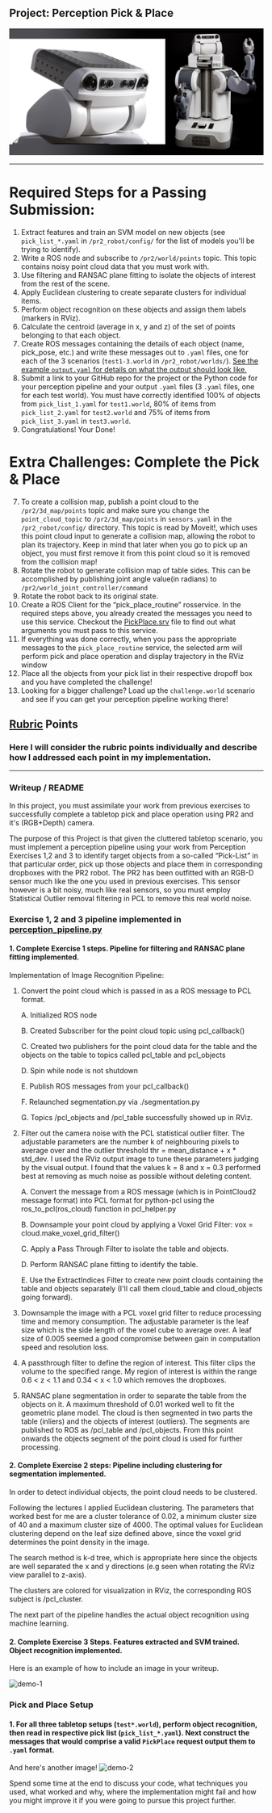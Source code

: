 ## Project: Perception Pick & Place

![headerimage](https://github.com/doubleaaron/RoboND-Perception-Project/blob/master/images/pr2_header.jpg)

---

# Required Steps for a Passing Submission:
1. Extract features and train an SVM model on new objects (see `pick_list_*.yaml` in `/pr2_robot/config/` for the list of models you'll be trying to identify). 
2. Write a ROS node and subscribe to `/pr2/world/points` topic. This topic contains noisy point cloud data that you must work with.
3. Use filtering and RANSAC plane fitting to isolate the objects of interest from the rest of the scene.
4. Apply Euclidean clustering to create separate clusters for individual items.
5. Perform object recognition on these objects and assign them labels (markers in RViz).
6. Calculate the centroid (average in x, y and z) of the set of points belonging to that each object.
7. Create ROS messages containing the details of each object (name, pick_pose, etc.) and write these messages out to `.yaml` files, one for each of the 3 scenarios (`test1-3.world` in `/pr2_robot/worlds/`).  [See the example `output.yaml` for details on what the output should look like.](https://github.com/udacity/RoboND-Perception-Project/blob/master/pr2_robot/config/output.yaml)  
8. Submit a link to your GitHub repo for the project or the Python code for your perception pipeline and your output `.yaml` files (3 `.yaml` files, one for each test world).  You must have correctly identified 100% of objects from `pick_list_1.yaml` for `test1.world`, 80% of items from `pick_list_2.yaml` for `test2.world` and 75% of items from `pick_list_3.yaml` in `test3.world`.
9. Congratulations!  Your Done!

# Extra Challenges: Complete the Pick & Place
7. To create a collision map, publish a point cloud to the `/pr2/3d_map/points` topic and make sure you change the `point_cloud_topic` to `/pr2/3d_map/points` in `sensors.yaml` in the `/pr2_robot/config/` directory. This topic is read by Moveit!, which uses this point cloud input to generate a collision map, allowing the robot to plan its trajectory.  Keep in mind that later when you go to pick up an object, you must first remove it from this point cloud so it is removed from the collision map!
8. Rotate the robot to generate collision map of table sides. This can be accomplished by publishing joint angle value(in radians) to `/pr2/world_joint_controller/command`
9. Rotate the robot back to its original state.
10. Create a ROS Client for the “pick_place_routine” rosservice.  In the required steps above, you already created the messages you need to use this service. Checkout the [PickPlace.srv](https://github.com/udacity/RoboND-Perception-Project/tree/master/pr2_robot/srv) file to find out what arguments you must pass to this service.
11. If everything was done correctly, when you pass the appropriate messages to the `pick_place_routine` service, the selected arm will perform pick and place operation and display trajectory in the RViz window
12. Place all the objects from your pick list in their respective dropoff box and you have completed the challenge!
13. Looking for a bigger challenge?  Load up the `challenge.world` scenario and see if you can get your perception pipeline working there!

## [Rubric](https://review.udacity.com/#!/rubrics/1067/view) Points
### Here I will consider the rubric points individually and describe how I addressed each point in my implementation.  

---
### Writeup / README

In this project, you must assimilate your work from previous exercises to successfully complete a tabletop pick and place operation using PR2 and it's (RGB+Depth) camera.

The purpose of this Project is that given the cluttered tabletop scenario, you must implement a perception pipeline using your work from Perception Exercises 1,2 and 3 to identify target objects from a so-called “Pick-List” in that particular order, pick up those objects and place them in corresponding dropboxes with the PR2 robot. The PR2 has been outfitted with an RGB-D sensor much like the one you used in previous exercises. This sensor however is a bit noisy, much like real sensors, so you must employ Statistical Outlier removal filtering in PCL to remove this real world noise.


### Exercise 1, 2 and 3 pipeline implemented in [perception_pipeline.py](https://github.com/doubleaaron/RoboND-Perception-Project/blob/master/pr2_robot/scripts/perception_pipeline.py)
#### 1. Complete Exercise 1 steps. Pipeline for filtering and RANSAC plane fitting implemented.

Implementation of Image Recognition Pipeline:

1. Convert the point cloud which is passed in as a ROS message to PCL format.
    
    A. Initialized ROS node
    
    B. Created Subscriber for the point cloud topic using pcl_callback()
    
    C. Created two publishers for the point cloud data for the table and the objects on the table to topics called pcl_table and pcl_objects
    
    D. Spin while node is not shutdown
    
    E. Publish ROS messages from your pcl_callback()
    
    F. Relaunched segmentation.py via ./segmentation.py
    
    G. Topics /pcl_objects and /pcl_table successfully showed up in RViz.

2. Filter out the camera noise with the PCL statistical outlier filter. The adjustable parameters are the number k of neighbouring pixels to average over and the outlier threshold thr = mean_distance + x * std_dev. I used the RViz output image to tune these parameters judging by the visual output. I found that the values k = 8 and x = 0.3 performed best at removing as much noise as possible without deleting content.

    A. Convert the message from a ROS message (which is in PointCloud2 message format) into PCL format for python-pcl using the ros_to_pcl(ros_cloud) function in pcl_helper.py
    
    B. Downsample your point cloud by applying a Voxel Grid Filter: vox = cloud.make_voxel_grid_filter()
    
    C. Apply a Pass Through Filter to isolate the table and objects.
    
    D. Perform RANSAC plane fitting to identify the table.

    E. Use the ExtractIndices Filter to create new point clouds containing the table and objects separately (I'll call them cloud_table and cloud_objects going forward).

3. Downsample the image with a PCL voxel grid filter to reduce processing time and memory consumption. The adjustable parameter is the leaf size which is the side length of the voxel cube to average over. A leaf size of 0.005 seemed a good compromise between gain in computation speed and resolution loss.

4. A passthrough filter to define the region of interest. This filter clips the volume to the specified range. My region of interest is within the range 0.6 < z < 1.1 and 0.34 < x < 1.0 which removes the dropboxes.

5. RANSAC plane segmentation in order to separate the table from the objects on it. A maximum threshold of 0.01 worked well to fit the geometric plane model. The cloud is then segmented in two parts the table (inliers) and the objects of interest (outliers). The segments are published to ROS as /pcl_table and /pcl_objects. From this point onwards the objects segment of the point cloud is used for further processing.

#### 2. Complete Exercise 2 steps: Pipeline including clustering for segmentation implemented.

In order to detect individual objects, the point cloud needs to be clustered.

Following the lectures I applied Euclidean clustering. The parameters that worked best for me are a cluster tolerance of 0.02, a minimum cluster size of 40 and a maximum cluster size of 4000. The optimal values for Euclidean clustering depend on the leaf size defined above, since the voxel grid determines the point density in the image.

The search method is k-d tree, which is appropriate here since the objects are well separated the x and y directions (e.g seen when rotating the RViz view parallel to z-axis).

The clusters are colored for visualization in RViz, the corresponding ROS subject is /pcl_cluster.

The next part of the pipeline handles the actual object recognition using machine learning.

#### 2. Complete Exercise 3 Steps.  Features extracted and SVM trained.  Object recognition implemented.


Here is an example of how to include an image in your writeup.

![demo-1](https://user-images.githubusercontent.com/20687560/28748231-46b5b912-7467-11e7-8778-3095172b7b19.png)

### Pick and Place Setup

#### 1. For all three tabletop setups (`test*.world`), perform object recognition, then read in respective pick list (`pick_list_*.yaml`). Next construct the messages that would comprise a valid `PickPlace` request output them to `.yaml` format.

And here's another image! 
![demo-2](https://user-images.githubusercontent.com/20687560/28748286-9f65680e-7468-11e7-83dc-f1a32380b89c.png)

Spend some time at the end to discuss your code, what techniques you used, what worked and why, where the implementation might fail and how you might improve it if you were going to pursue this project further.  



